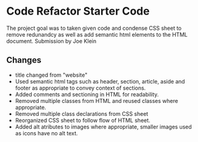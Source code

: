 # Code Refactor Starter Code

The project goal was to taken given code and condense CSS sheet to remove redunandcy as well as add semantic html elements to the HTML document.
Submission by Joe Klein

## Changes

* title changed from "website"
* Used semantic html tags such as header, section, article, aside and footer as appropriate to convey context of sections.
* Added comments and sectioning in HTML for readability.
* Removed multiple classes from HTML and reused classes where appropriate.
* Removed multiple class declarations from CSS sheet
* Reorganized CSS sheet to follow flow of HTML sheet.
* Added alt atributes to images where appropriate, smaller images used as icons have no alt text.

